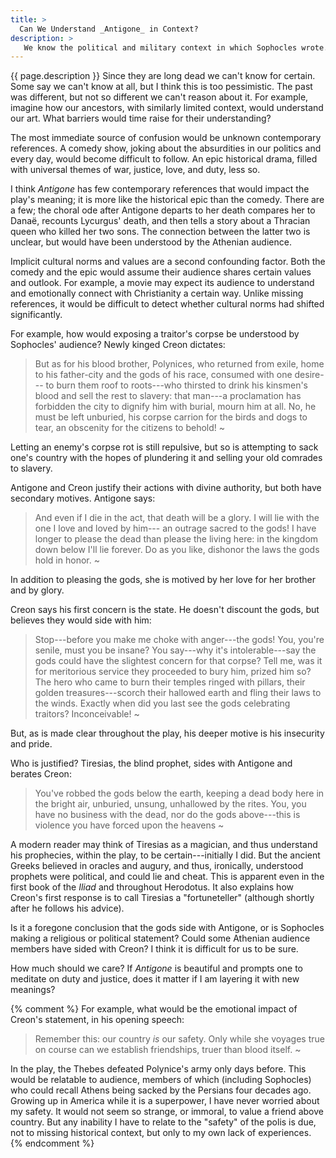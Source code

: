 ```yaml
---
title: >
  Can We Understand _Antigone_ in Context?
description: >
   We know the political and military context in which Sophocles wrote. Is this enough to interpret his plays as his audience would?
---
```


{{ page.description }} Since they are long dead we can't know for certain. Some say we can't know at all, but I think this is too pessimistic. The past was different, but not so different we can't reason about it.  For example, imagine how our ancestors, with similarly limited context, would understand our art. What barriers would time raise for their understanding?

The most immediate source of confusion would be unknown contemporary references. A comedy show, joking about the absurdities in our politics and every day, would become difficult to follow. An epic historical drama, filled with universal themes of war, justice, love, and duty, less so.

I think _Antigone_ has few contemporary references that would impact the play's meaning; it is more like the historical epic than the comedy. There are a few; the choral ode after Antigone departs to her death compares her to Danaë, recounts Lycurgus' death, and then tells a story about a Thracian queen who killed her two sons. The connection between the latter two is unclear, but would have been understood by the Athenian audience.

Implicit cultural norms and values are a second confounding factor. Both the comedy and the epic would assume their audience shares certain values and outlook. For example, a movie may expect its audience to understand and emotionally connect with Christianity a certain way. Unlike missing references, it would be difficult to detect whether cultural norms had shifted significantly.

For example, how would exposing a traitor's corpse be understood by Sophocles' audience? Newly kinged Creon dictates:

> But as for his blood brother, Polynices,
> who returned from exile, home to his father-city
> and the gods of his race, consumed with one desire---
> to burn them roof to roots---who thirsted to drink
> his kinsmen's blood and sell the rest to slavery:
> that man---a proclamation has forbidden the city
> to dignify him with burial, mourn him at all.
> No, he must be left unburied, his corpse
> carrion for the birds and dogs to tear,
> an obscenity for the citizens to behold!
> ~

Letting an enemy's corpse rot is still repulsive, but so is attempting to sack one's country with the hopes of plundering it and selling your old comrades to slavery.

Antigone and Creon justify their actions with divine authority, but both have secondary motives. Antigone says:

> And even if I die in the act, that death will be a glory.
> I will lie with the one I love and loved by him---
> an outrage sacred to the gods! I have longer
> to please the dead than please the living here:
> in the kingdom down below I'll lie forever.
> Do as you like, dishonor the laws
> the gods hold in honor.
> ~

In addition to pleasing the gods, she is motived by her love for her brother and by glory.

Creon says his first concern is the state. He doesn't discount the gods, but believes they would side with him:

> Stop---before you make me choke with anger---the gods!
> You, you're senile, must you be insane?
> You say---why it's intolerable---say the gods
> could have the slightest concern for that corpse?
> Tell me, was it for meritorious service
> they proceeded to bury him, prized him so? The hero
> who came to burn their temples ringed with pillars,
> their golden treasures---scorch their hallowed earth
> and fling their laws to the winds.
> Exactly when did you last see the gods
> celebrating traitors? Inconceivable!
> ~

But, as is made clear throughout the play, his deeper motive is his insecurity and pride.

Who is justified? Tiresias, the blind prophet, sides with Antigone and berates Creon:

> You've robbed the gods below the earth,
> keeping a dead body here in the bright air,
> unburied, unsung, unhallowed by the rites.
> You, you have no business with the dead,
> nor do the gods above---this is violence
> you have forced upon the heavens
> ~

A modern reader may think of Tiresias as a magician, and thus understand his prophecies, within the play, to be certain---initially I did. But the ancient Greeks believed in oracles and augury, and thus, ironically, understood prophets were political, and could lie and cheat. This is apparent even in the first book of the _Iliad_ and throughout Herodotus. It also explains how Creon's first response is to call Tiresias a "fortuneteller" (although shortly after he follows his advice).

Is it a foregone conclusion that the gods side with Antigone, or is Sophocles making a religious or political statement? Could some Athenian audience members have sided with Creon? I think it is difficult for us to be sure.

How much should we care? If _Antigone_ is beautiful and prompts one to meditate on duty and justice, does it matter if I am layering it with new meanings?

{% comment %}
For example, what would be the emotional impact of Creon's statement, in his opening speech:

> Remember this:
> our country _is_ our safety.
> Only while she voyages true on course
> can we establish friendships, truer than blood itself.
> ~

In the play, the Thebes defeated Polynice's army only days before. This would be relatable to audience, members of which (including Sophocles) who could recall Athens being sacked by the Persians four decades ago.  Growing up in America while it is a superpower, I have never worried about my safety. It would not seem so strange, or immoral, to value a friend above country. But any inability I have to relate to the "safety" of the polis is due, not to missing historical context, but only to my own lack of experiences.
{% endcomment %}
